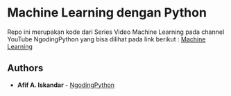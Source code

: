 # Machine Learning dengan Python

Repo ini merupakan kode dari Series Video Machine Learning pada channel YouTube NgodingPython yang bisa dilihat pada link berikut :
[Machine Learning](https://www.youtube.com/watch?v=fH68sIyNeG0&list=PLl-Zj2iuqlwstA_zliJAEI0n3Ui6LZHL_)

## Authors

* **Afif A. Iskandar** - [NgodingPython](https://youtube.com/NgodingPython)

